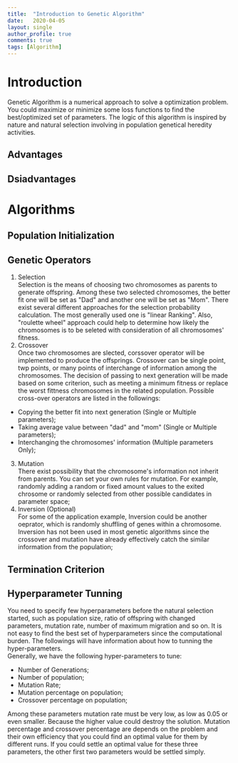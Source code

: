 ```yaml
---
title:  "Introduction to Genetic Algorithm"
date:   2020-04-05
layout: single
author_profile: true
comments: true
tags: [Algorithm]
---
```


# Introduction
Genetic Algorithm is a numerical approach to solve a optimization problem. You could maximize or minimize some loss functions to find the best/optimized set of parameters. The logic of this algorithm is inspired by nature and natural selection involving in population genetical heredity activities. 

## Advantages
## Dsiadvantages


# Algorithms
## Population Initialization


## Genetic Operators
1. Selection <br/>
Selection is the means of choosing two chromosomes as parents to generate offspring. Among these two selected chromosomes, the better fit one will be set as "Dad" and another one will be set as "Mom". There exist several different approaches for the selection probability calculation. The most generally used one is "linear Ranking". Also, "roulette wheel" approach could help to determine how likely the chromosomes is to be seleted with consideration of all chromosomes' fitness.
2. Crossover <br/>
Once two chromosomes are slected, corssover operator will be implemented to produce the offsprings. Crossover can be single point, twp points, or many points of interchange of information among the chromosomes. The decision of passing to next generation will be made based on some criterion, such as meeting a minimum fitness or replace the worst fittness chromosomes in the related population. Possible cross-over operators are listed in the followings:
* Copying the better fit into next generation (Single or Multiple parameters);
* Taking average value between "dad" and "mom" (Single or Multiple parameters);
* Interchanging the chromosomes' information (Multiple parameters Only);
3. Mutation  <br/>
There exist possibility that the chromosome's information not inherit from parents. You can set your own rules for mutation. For example, randomly adding a random or fixed amount values to the exited chrosome or randomly selected from other possible candidates in parameter space;
4. Inversion (Optional) <br/>
For some of the application example, Inversion could be another oeprator, which is randomly shuffling of genes within a chromosome. Inversion has not been used in most genetic algorithms since the crossover and mutation have already effectively catch the similar information from the population;

## Termination Criterion


## Hyperparameter Tunning
You need to specify few hyperparameters before the natural selection started, such as population size, ratio of offspring with changed parameters, mutation rate, number of maximum migration and so on. It is not easy to find the best set of hyperparameters since the computational burden. The followings will have information about how to tunning the hyper-parameters.<br/>
Generally, we have the following hyper-parameters to tune:
- Number of Generations;
- Number of population;
- Mutation Rate;
- Mutation percentage on population;
- Crossover percentage on population;

Among these parameters mutation rate must be very low, as low as 0.05 or even smaller. Because the higher value could destroy the solution. Mutation percentage and crossover percentage are depends on the problem and their own efficiency that you could find an optimal value for them by different runs. If you could settle an optimal value for these three parameters, the other first two parameters would be settled simply.
